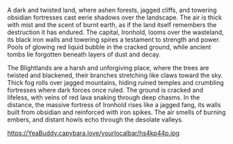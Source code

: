 A dark and twisted land, where ashen forests, jagged cliffs, and towering obsidian fortresses cast eerie shadows over the landscape. The air is thick with mist and the scent of burnt earth, as if the land itself remembers the destruction it has endured. The capital, Ironhold, looms over the wasteland, its black iron walls and towering spires a testament to strength and power. Pools of glowing red liquid bubble in the cracked ground, while ancient tombs lie forgotten beneath layers of dust and decay.

The Blightlands are a harsh and unforgiving place, where the trees are twisted and blackened, their branches stretching like claws toward the sky. Thick fog rolls over jagged mountains, hiding ruined temples and crumbling fortresses where dark forces once ruled. The ground is cracked and lifeless, with veins of red lava snaking through deep chasms. In the distance, the massive fortress of Ironhold rises like a jagged fang, its walls built from obsidian and reinforced with iron spikes. The air smells of burning embers, and distant howls echo through the desolate valleys.  

https://YeaBuddy.capybara.love/yourlocalbar/hs4kp44p.jpg